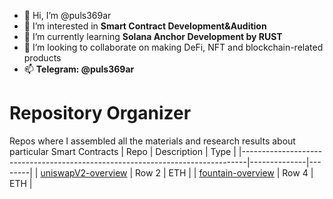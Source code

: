- 👋 Hi, I’m @puls369ar
- 👀 I’m interested in **Smart Contract Development&Audition**
- 🌱 I’m currently learning **Solana Anchor Development by RUST**
- 💞️ I’m looking to collaborate on making DeFi, NFT and blockchain-related products
- 📫 **Telegram: @puls369ar**


<!---
puls369ar/puls369ar is a ✨ special ✨ repository because its `README.md` (this file) appears on your GitHub profile.
You can click the Preview link to take a look at your changes.
--->

# Repository Organizer

Repos where I assembled all the materials and research results about particular Smart Contracts
| Repo                                                                          | Description  |  Type  |
|-------------------------------------------------------------------------------|--------------|--------|
| [uniswapV2-overview](https://github.com/puls369ar/uniswapV2-overview)         | Row 2        | ETH    |
| [fountain-overview](https://github.com/puls369ar/fountain-overview)    | Row 4        | ETH    |
